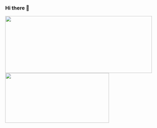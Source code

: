 ### Hi there 👋

<!--
**nohtaray/nohtaray** is a ✨ _special_ ✨ repository because its `README.md` (this file) appears on your GitHub profile.

Here are some ideas to get you started:

- 🔭 I’m currently working on ...
- 🌱 I’m currently learning ...
- 👯 I’m looking to collaborate on ...
- 🤔 I’m looking for help with ...
- 💬 Ask me about ...
- 📫 How to reach me: ...
- 😄 Pronouns: ...
- ⚡ Fun fact: ...
-->

<a href="https://github.com/anuraghazra/github-readme-stats">
  <img height=183 width=469 align="left" src="https://github-readme-stats.vercel.app/api?username=nohtaray&show_icons=true&count_private=true" />
</a>
<a href="https://github.com/anuraghazra/github-readme-stats">
  <img height=160 width=332 align="left" src="https://github-readme-stats.vercel.app/api/top-langs/?username=nohtaray&layout=compact" />
</a>
